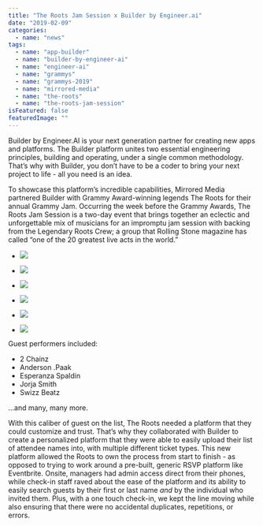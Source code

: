 ```yaml
---
title: "The Roots Jam Session x Builder by Engineer.ai"
date: "2019-02-09"
categories: 
  - name: "news"
tags: 
  - name: "app-builder"
  - name: "builder-by-engineer-ai"
  - name: "engineer-ai"
  - name: "grammys"
  - name: "grammys-2019"
  - name: "mirrored-media"
  - name: "the-roots"
  - name: "the-roots-jam-session"
isFeatured: false
featuredImage: ""
---
```


Builder by Engineer.AI is your next generation partner for creating new apps and platforms. The Builder platform unites two essential engineering principles, building and operating, under a single common methodology. That’s why with Builder, you don’t have to be a coder to bring your next project to life - all you need is an idea.  

To showcase this platform’s incredible capabilities, Mirrored Media partnered Builder with Grammy Award-winning legends The Roots for their annual Grammy Jam. Occurring the week before the Grammy Awards, The Roots Jam Session is a two-day event that brings together an eclectic and unforgettable mix of musicians for an impromptu jam session with backing from the Legendary Roots Crew; a group that Rolling Stone magazine has called “one of the 20 greatest live acts in the world.”  

- ![](http://www.mirroredmedia.com/wp-content/uploads/2019/03/RGJS_Kiana_Lede-5228-1024x684.jpg)
    
- ![](http://www.mirroredmedia.com/wp-content/uploads/2019/03/RGJS2_Anderson-Paak-7977-1024x684.jpg)
    
- ![](http://www.mirroredmedia.com/wp-content/uploads/2019/03/RGJS2_TI-8301-1024x684.jpg)
    
- ![](http://www.mirroredmedia.com/wp-content/uploads/2019/03/RGJS_PFunk-5705-1024x684.jpg)
    
- ![](http://www.mirroredmedia.com/wp-content/uploads/2019/03/RGJS2_The-Roots-7677-1024x684.jpg)
    
- ![](http://www.mirroredmedia.com/wp-content/uploads/2019/03/RGJS2_2Chainz-6886-1-1024x684.jpg)
    

Guest performers included:

- 2 Chainz
- Anderson .Paak
- Esperanza Spaldin
- Jorja Smith
- Swizz Beatz

...and many, many more.

With this caliber of guest on the list, The Roots needed a platform that they could customize and trust. That’s why they collaborated with Builder to create a personalized platform that they were able to easily upload their list of attendee names into, with multiple different ticket types. This new platform allowed the Roots to own the process from start to finish - as opposed to trying to work around a pre-built, generic RSVP platform like Eventbrite. Onsite, managers had admin access direct from their phones, while check-in staff raved about the ease of the platform and its ability to easily search guests by their first or last name _and_ by the individual who invited them. Plus, with a one touch check-in, we kept the line moving while also ensuring that there were no accidental duplicates, repetitions, or errors.
